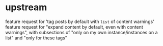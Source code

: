 # upstream
feature request for 'tag posts by default with `list` of content warnings'
feature request for "expand content by default, even with content warnings", with subsections of "only on my own instance/instances on a list" and "only for these tags"
